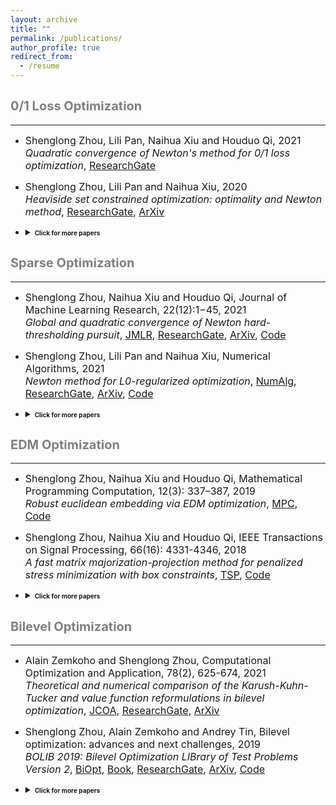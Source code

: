 ```yaml
---
layout: archive
title: ""
permalink: /publications/
author_profile: true
redirect_from:
  - /resume
---
```

 
## <span style="color:grey"><b style="font-size:20px"> 0/1 Loss Optimization</b></span> 
---

* <font size=3>Shenglong Zhou, Lili Pan, Naihua Xiu and Houduo Qi, 2021 <br>
  <i>Quadratic convergence of Newton's method for 0/1 loss optimization</i>,
  <a href="https://www.researchgate.net/publication/350442413">ResearchGate</a></font>
  
* <font size=3>Shenglong Zhou, Lili Pan and Naihua Xiu, 2020 <br>
  <i>Heaviside set constrained optimization: optimality and Newton method</i>,
  <a href="https://www.researchgate.net/publication/343362652">ResearchGate</a>,
  <a href="https://arxiv.org/abs/2007.15737">ArXiv</a></font>
  
* <details markdown="1"> 
  <summary><b style="font-size:10px">Click for more papers</b></summary> 
    
  * <font size=3>Shenglong Zhou, Ziyan Luo and Naihua Xiu, 2021 <br> 
    <i>Computing one-bit compressive sensing via double-sparsity constrained optimization</i>,
    <a href="https://www.researchgate.net/publication/348371863">ResearchGate</a>,
    <a href="https://arxiv.org/abs/2101.03599">ArXiv</a>,
    <a href="https://github.com/ShenglongZhou/GPSP">Code</a></font>

  * <font size=3>Huajun Wang, Yuanhai Shao, Shenglong Zhou, Ce Zhang and Naihua Xiu, 2019 <br>
    <i>Support vector machine classifier via L0/1 soft-margin loss</i>,
    <a href="https://www.researchgate.net/publication/338717629">ResearchGate</a>,
    <a href="https://arxiv.org/abs/1912.07418">ArXiv</a>,
    <a href="https://github.com/Huajun-Wang/L01ADMM">Code</a></font>
     
  </details> 
 


## <span style="color:grey"><b style="font-size:20px">Sparse Optimization</b></span>
---

* <font size=3> Shenglong Zhou, Naihua Xiu and Houduo Qi, Journal of Machine Learning Research, 22(12):1−45, 2021<br>
  <i>Global and quadratic convergence of Newton hard-thresholding pursuit</i>,
  <a href="https://jmlr.org/papers/v22/19-026.html">JMLR</a>, 
  <a href="https://www.researchgate.net/publication/330224407">ResearchGate</a>, 
  <a href="https://arxiv.org/abs/1901.02763">ArXiv</a>, 
  <a href="https://github.com/ShenglongZhou/NHTPver2">Code</a></font>
  
* <font size=3> Shenglong Zhou, Lili Pan and Naihua Xiu,  Numerical Algorithms, 2021 <br>
  <i>Newton method  for L0-regularized optimization</i>,
  <a href="https://doi.org/10.1007/s11075-021-01085-x">NumAlg</a>, 
  <a href="https://www.researchgate.net/publication/340563338">ResearchGate</a>, 
  <a href="https://arxiv.org/abs/2004.05132">ArXiv</a>, 
  <a href="https://github.com/ShenglongZhou/NL0R">Code</a></font>
  
* <details markdown="1"> 
  <summary><b style="font-size:10px">Click for more papers</b></summary> 
    
  * <font size=3>Shenglong Zhou, Lili Pan, Mu Li and Meijuan Shang, SIAM Journal on Scientific Computing, 43(2), A772–A799, 2021 <br>
    <i>Newton hard-thresholding pursuit for sparse LCP via a new merit function</i>,
    <a href="https://doi.org/10.1137/19M1301539">SISC</a>, 
    <a href="https://www.researchgate.net/publication/337948990">ResearchGate</a>,
    <a href="https://arxiv.org/abs/2004.02244">ArXiv</a>,
    <a href="https://github.com/ShenglongZhou/NHTPver2">Code</a></font>


  * <font size=3>Shenglong Zhou, 2020 <br>
    <i>Sparse SVM for sufficient data reduction</i>,
    <a href="https://www.researchgate.net/publication/341883040">ResearchGate</a>,
    <a href="https://arxiv.org/abs/2005.13771">ArXiv</a>,
    <a href="https://github.com/ShenglongZhou/NSSVM">Code</a></font>

  * <font size=3>Xinrong Li, Naihua Xiu and  Shenglong Zhou, Journal of Optimization Theory and Applications, 184, 895–930, 2019 <br>
    <i>Matrix optimization over low-rank spectral sets: stationary points, local and global minimizers</i>,
    <a href="https://link.springer.com/article/10.1007%2Fs10957-019-01606-8">JOTA</a>,
    <a href="https://www.researchgate.net/publication/327581904">ResearchGate</a></font>

  * <font size=3>Rui Wang, Naihua Xiu and  Shenglong Zhou, 2021 <br>
    <i>Newton method for sparse logistic regression: quadratic convergence and extensive simulations</i>,
    <a href="https://www.researchgate.net/publication/330224305">ResearchGate</a>,
    <a href="https://arxiv.org/abs/1901.02768">ArXiv</a>,
    <a href="https://github.com/ShenglongZhou/NSLR">Code</a></font>

  * <font size=3>Lili Pan,  Shenglong Zhou, Naihua Xiu and Houduo Qi, Pacific Journal of Optimization,  13(2): 325-353, 2017 <br>
    <i>A convergent iterative hard thresholding for sparsity and nonnegativity constrained optimization</i>,
    <a href="http://www.yokohamapublishers.jp/online2/oppjo/vol13/p325.html">PJO</a>,
    <a href="https://www.researchgate.net/publication/299519906">ResearchGate</a>,
    <a href="https://arxiv.org/abs/1406.7178">ArXiv</a>,
    <a href="https://github.com/ShenglongZhou/IIHT">Code</a></font>

  * <font size=3>Lianjun Zhang, Lingchen Kong and  Shenglong Zhou, Journal of Industrial and Management Optimization,   13 (1): 93 - 112, 2017 <br>
    <i>A smoothing iterative method for quantile regression with nonconvex lp Penalty</i>,
    <a href="https://aimsciences.org/article/doi/10.3934/jimo.2016006">JIMO</a></font>

  * <font size=3>Yanqing Liu, Guokai Liu, Xianchao Xiu and  Shenglong Zhou, Pacific Journal of Optimization,   13(2): 279-300, 2017 <br>
    <i>The $L_1$-penalized quantile regression for traditional Chinese medicine syndrome manifestation</i>,
    <a href="http://www.yokohamapublishers.jp/online2/oppjo/vol13/p279.html">PJO</a></font>

  * <font size=3>Shenglong Zhou, Naihua Xiu, YingnanWang, Lingchen Kong and Houduo Qi, Information and Inference,  5(1): 76-102, 2016 <br>
    <i>A Null-space-based weighted l1 minimization approach to compressed sensing</i>,
    <a href="https://academic.oup.com/imaiai/article/5/1/76/2357109">IMAIAI</a>,
    <a href="https://www.researchgate.net/publication/294109268">ResearchGate</a>,
    <a href="https://github.com/ShenglongZhou/MIRL1">Code</a></font>

  * <font size=3>Lili Pan, Naihua Xiu and  Shenglong Zhou, Journal of the Operations Research Society of China,  3(4): 421-439, 2015 <br>
    <i>On Solutions of Sparsity Constrained Optimization</i>,
    <a href="https://link.springer.com/article/10.1007/s40305-015-0101-3">JORSC</a></font>

  * <font size=3>Shenglong Zhou, Naihua Xiu, Ziyan Luo and Lingchen Kong, Journal of the Operations Research Society of China,  3(2): 231-250, 2015 <br>
    <i>Sparse and low-rank covariance matrix estimation</i>,
    <a href="https://link.springer.com/article/10.1007/s40305-014-0058-7">JORSC</a>,
    <a href="https://github.com/ShenglongZhou/ADMM">Code</a></font>

  * <font size=3>Meijuan Shang, Shenglong Zhou and Naihua Xiu, Journal of Inequalities and Applications,  34, 2015 <br>
    <i>Extragradient thresholding methods For sparse solutions of co-coercive NCPs</i>,
    <a href="https://journalofinequalitiesandapplications.springeropen.com/articles/10.1186/s13660-015-0551-5">JIA</a></font>

  * <font size=3>Meijuan Shang, Chao Zhang, Dingtao Peng and  Shenglong Zhou, Optimization Letters,  9(6): 1231-1245, 2015 <br>
    <i>A half thresholding projection algorithm for sparse solutions of LCPs</i>,
    <a href="https://www.infona.pl/resource/bwmeta1.element.springer-doi-10_1007-S11590-014-0834-7">OPLE</a>,
    <a href="https://github.com/ShenglongZhou/HTPCP">Code</a></font>

  * <font size=3>Shenglong Zhou, Lingchen Kong and Naihua Xiu, Journal of the Operations Research Society of China,  1(2): 227-237, 2013 <br>
    <i>New bounds for RIC in compressed sensing</i>,
    <a href="https://link.springer.com/article/10.1007/s40305-013-0013-z">JORSC</a></font>

  </details> 


## <span style="color:grey"><b style="font-size:20px">EDM Optimization</b></span>
---

* <font size=3> Shenglong Zhou, Naihua Xiu and Houduo Qi, Mathematical Programming Computation, 12(3): 337–387, 2019<br>
  <i>Robust euclidean embedding via EDM optimization</i>, 
  <a href="https://link.springer.com/article/10.1007/s12532-019-00168-0">MPC</a>,
  <a href="https://github.com/ShenglongZhou/PREEEDM">Code</a></font>
 
* <font size=3> Shenglong Zhou, Naihua Xiu and Houduo Qi, IEEE Transactions on Signal Processing,  66(16): 4331-4346, 2018<br> 
  <i>A fast matrix majorization-projection method for penalized stress minimization with box constraints</i>,
  <a href="https://ieeexplore.ieee.org/document/8399531">TSP</a>,
  <a href="https://github.com/ShenglongZhou/SQREDM">Code</a></font>
  
* <details markdown="1"> 
  <summary><b style="font-size:10px">Click for more papers</b></summary>  
  
  * <font size=3> Shenglong Zhou, Naihua Xiu and Houduo Qi, PhD Thesis, University of Southampton, 2018<br>
    <i>Majorization-projection methods for multidimensional scaling via Euclidean distance matrix optimization</i>,
    <a href="https://eprints.soton.ac.uk/429739/">Soton</a></font>
  
  </details> 



## <span style="color:grey"><b style="font-size:20px">Bilevel Optimization</b></span>
---

* <font size=3> Alain Zemkoho and  Shenglong Zhou, Computational Optimization and Application, 78(2), 625-674, 2021 <br>
  <i>Theoretical and numerical comparison of the Karush-Kuhn-Tucker and value function reformulations in bilevel optimization</i>,
  <a href="https://doi.org/10.1007/s10589-020-00250-7">JCOA</a>,
  <a href="https://www.researchgate.net/publication/340769764">ResearchGate</a>,
  <a href="https://arxiv.org/abs/2004.10830">ArXiv</a></font>
 
  
* <font size=3>Shenglong Zhou, Alain Zemkoho and Andrey Tin, Bilevel optimization: advances and next challenges, 2019 <br> 
  <i>BOLIB 2019: Bilevel Optimization LIBrary of Test Problems Version 2</i>,
  <a href="https://biopt.github.io/files/Paper.pdf">BiOpt</a>,
  <a href="https://www.springer.com/gp/book/9783030521189">Book</a>, 
  <a href="https://www.researchgate.net/publication/338375731">ResearchGate</a>,
  <a href="https://arxiv.org/abs/1812.00230">ArXiv</a>,
  <a href="https://biopt.github.io/bolib/">Code</a></font>

 * <details markdown="1"> 
   <summary><b style="font-size:10px">Click for more papers</b></summary> 
  
   * <font size=3> Andreas Fischer, Alain Zemkoho and  Shenglong Zhou, 2019 <br>
     <i>Semismooth Newton-type method for bilevel optimization: Global convergence and extensive numerical experiments</i>,
     <a href="https://www.researchgate.net/publication/337943979">ResearchGate</a>,
     <a href="https://arxiv.org/abs/1912.07079">ArXiv</a></font>
  
  </details> 
